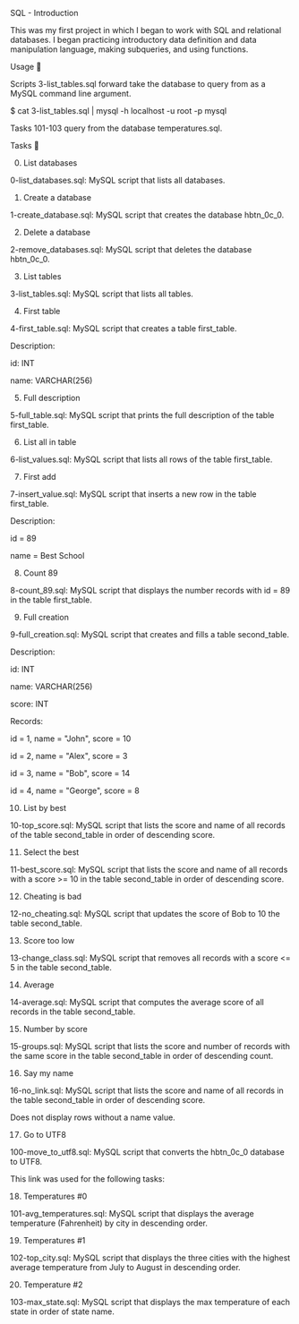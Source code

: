 SQL - Introduction

This was my first project in which I began to work with SQL and relational databases. I began practicing introductory data definition and data manipulation language, making subqueries, and using functions.



Usage 🐬

Scripts 3-list_tables.sql forward take the database to query from as a MySQL command line argument.

$ cat 3-list_tables.sql | mysql -h localhost -u root -p mysql

Tasks 101-103 query from the database temperatures.sql.

Tasks 📃

0. List databases



0-list_databases.sql: MySQL script that lists all databases.

1. Create a database



1-create_database.sql: MySQL script that creates the database hbtn_0c_0.

2. Delete a database



2-remove_databases.sql: MySQL script that deletes the database hbtn_0c_0.

3. List tables



3-list_tables.sql: MySQL script that lists all tables.

4. First table



4-first_table.sql: MySQL script that creates a table first_table.

Description:

id: INT

name: VARCHAR(256)

5. Full description



5-full_table.sql: MySQL script that prints the full description of the table first_table.

6. List all in table



6-list_values.sql: MySQL script that lists all rows of the table first_table.

7. First add



7-insert_value.sql: MySQL script that inserts a new row in the table first_table.

Description:

id = 89

name = Best School

8. Count 89



8-count_89.sql: MySQL script that displays the number records with id = 89 in the table first_table.

9. Full creation



9-full_creation.sql: MySQL script that creates and fills a table second_table.

Description:

id: INT

name: VARCHAR(256)

score: INT

Records:

id = 1, name = "John", score = 10

id = 2, name = "Alex", score = 3

id = 3, name = "Bob", score = 14

id = 4, name = "George", score = 8

10. List by best



10-top_score.sql: MySQL script that lists the score and name of all records of the table second_table in order of descending score.

11. Select the best



11-best_score.sql: MySQL script that lists the score and name of all records with a score >= 10 in the table second_table in order of descending score.

12. Cheating is bad



12-no_cheating.sql: MySQL script that updates the score of Bob to 10 the table second_table.

13. Score too low



13-change_class.sql: MySQL script that removes all records with a score <= 5 in the table second_table.

14. Average



14-average.sql: MySQL script that computes the average score of all records in the table second_table.

15. Number by score



15-groups.sql: MySQL script that lists the score and number of records with the same score in the table second_table in order of descending count.

16. Say my name



16-no_link.sql: MySQL script that lists the score and name of all records in the table second_table in order of descending score.

Does not display rows without a name value.

17. Go to UTF8



100-move_to_utf8.sql: MySQL script that converts the hbtn_0c_0 database to UTF8.

This link was used for the following tasks:



18. Temperatures #0



101-avg_temperatures.sql: MySQL script that displays the average temperature (Fahrenheit) by city in descending order.

19. Temperatures #1



102-top_city.sql: MySQL script that displays the three cities with the highest average temperature from July to August in descending order.

20. Temperature #2



103-max_state.sql: MySQL script that displays the max temperature of each state in order of state name.
